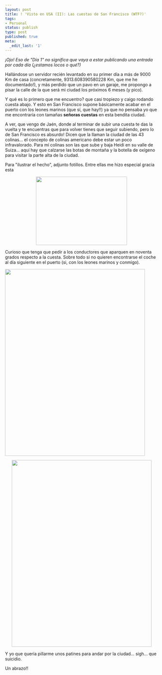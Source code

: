 ```yaml
---
layout: post
title: ! 'Visto en USA (II): Las cuestas de San Francisco (WTF?)'
tags:
- Personal
status: publish
type: post
published: true
meta:
  _edit_last: '1'
---
```

<em>¡Ojo! Eso de "Día 1" no significa que vaya a estar publicando una entrada por cada día (¿estamos locos o qué?)</em>

Hallándose un servidor recién levantado en su primer día a más de 9000 Km de casa (concretamente, 9313.608390580228 Km, que me he documentado!), y más perdido que un pavo en un garaje, me propongo a pisar la calle de la que será mi ciudad los próximos 6 meses (y pico).
<!-- more -->

Y qué es lo primero que me encuentro? que casi tropiezo y caigo rodando cuesta abajo. Y esto en San Francisco supone básicamente acabar en el puerto con los leones marinos (que sí, que hay!!) ya que no pensaba yo que me encontraría con tamañas <strong>señoras cuestas</strong> en esta bendita ciudad.

A ver, que vengo de Jaén, donde al terminar de subir una cuesta te das la vuelta y te encuentras que para volver tienes que seguir subiendo, pero lo de San Francisco es absurdo! Dicen que la llaman la ciudad de las 43 colinas... el concepto de colinas americano debe estar un poco infravalorado. Para mí colinas son las que sube y baja Heidi en su valle de Suiza... aquí hay que calzarse las botas de montaña y la botella de oxígeno para visitar la parte alta de la ciudad.

Para "ilustrar el hecho", adjunto fotillos. Entre ellas me hizo especial gracia esta
<p style="text-align: center;"><a href="http://sheniff.es/public/wp/wp-content/uploads/2012/08/IMG_00032.jpg"><img class="aligncenter size-medium wp-image-299" title="Señoras cuestas" src="http://sheniff.es/public/wp/wp-content/uploads/2012/08/IMG_00032-300x225.jpg" alt="" width="300" height="225" /></a></p>
Curioso que tenga que pedir a los conductores que aparquen en noventa grados respecto a la cuesta. Sobre todo si no quieren encontrarse el coche al día siguiente en el puerto (si, con los leones marinos y conmigo).

<a style="text-align: center;" href="http://sheniff.es/public/wp/wp-content/uploads/2012/08/IMG_0014.jpg"><img class="wp-image-300 aligncenter" title="SF Hills" src="http://sheniff.es/public/wp/wp-content/uploads/2012/08/IMG_0014-768x1024.jpg" alt="" width="461" height="614" /></a>
<p style="text-align: center;"><a href="http://sheniff.es/public/wp/wp-content/uploads/2012/08/2012-08-17-15.03.02.jpg"><img class="aligncenter  wp-image-296" title="mas cuestas" src="http://sheniff.es/public/wp/wp-content/uploads/2012/08/2012-08-17-15.03.02-768x1024.jpg" alt="" width="461" height="614" /></a></p>
Y yo que quería pillarme unos patines para andar por la ciudad... sigh... que suicidio.

Un abrazo!!

